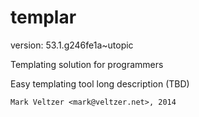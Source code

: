 templar
=======

version: 53.1.g246fe1a~utopic

Templating solution for programmers

Easy templating tool long description (TBD)

	Mark Veltzer <mark@veltzer.net>, 2014

